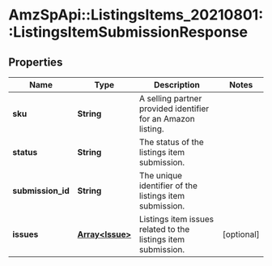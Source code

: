 # AmzSpApi::ListingsItems_20210801::ListingsItemSubmissionResponse

## Properties
Name | Type | Description | Notes
------------ | ------------- | ------------- | -------------
**sku** | **String** | A selling partner provided identifier for an Amazon listing. | 
**status** | **String** | The status of the listings item submission. | 
**submission_id** | **String** | The unique identifier of the listings item submission. | 
**issues** | [**Array&lt;Issue&gt;**](Issue.md) | Listings item issues related to the listings item submission. | [optional] 

